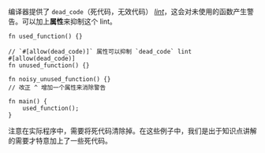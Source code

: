 编译器提供了 `dead_code`（死代码，无效代码） [*lint*][lint]，这会对未使用的函数产生警告。可以加上**属性**来抑制这个 lint。

```rust,editable
fn used_function() {}

// `#[allow(dead_code)]` 属性可以抑制 `dead_code` lint
#[allow(dead_code)]
fn unused_function() {}

fn noisy_unused_function() {}
// 改正 ^ 增加一个属性来消除警告

fn main() {
    used_function();
}
```

注意在实际程序中，需要将死代码清除掉。在这些例子中，我们是出于知识点讲解的需要才特意加上了一些死代码。

[lint]: https://en.wikipedia.org/wiki/Lint_%28software%29
